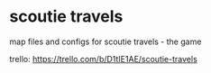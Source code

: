 # scoutie travels
map files and configs for scoutie travels - the game

trello: https://trello.com/b/D1tIE1AE/scoutie-travels
